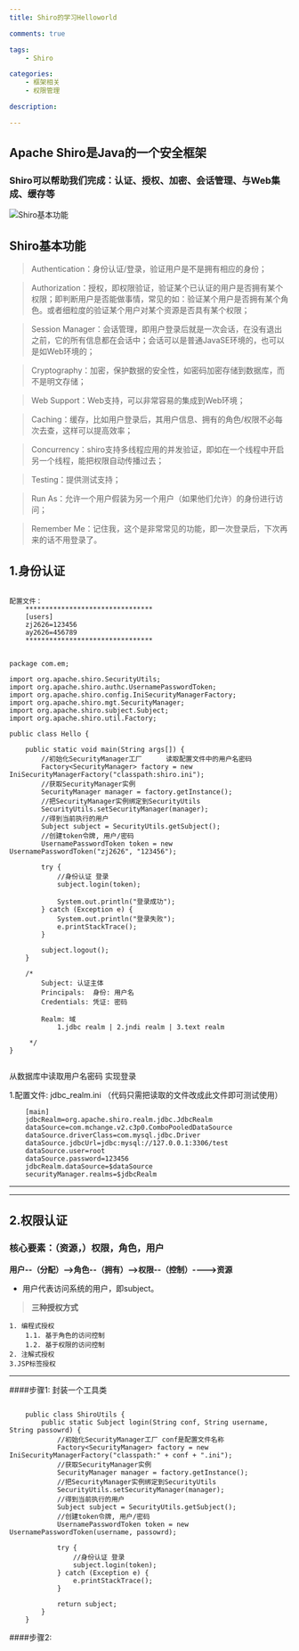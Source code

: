 ```yaml
---
title: Shiro的学习Helloworld

comments: true    

tags: 
    - Shiro

categories: 
    - 框架相关
    - 权限管理

description: 

---
```


## Apache Shiro是Java的一个安全框架
### Shiro可以帮助我们完成：认证、授权、加密、会话管理、与Web集成、缓存等
![Shiro基本功能](http://dl2.iteye.com/upload/attachment/0093/9788/d59f6d02-1f45-3285-8983-4ea5f18111d5.png)

## Shiro基本功能
>Authentication：身份认证/登录，验证用户是不是拥有相应的身份；

>Authorization：授权，即权限验证，验证某个已认证的用户是否拥有某个权限；即判断用户是否能做事情，常见的如：验证某个用户是否拥有某个角色。或者细粒度的验证某个用户对某个资源是否具有某个权限；

>Session Manager：会话管理，即用户登录后就是一次会话，在没有退出之前，它的所有信息都在会话中；会话可以是普通JavaSE环境的，也可以是如Web环境的；

>Cryptography：加密，保护数据的安全性，如密码加密存储到数据库，而不是明文存储；

>Web Support：Web支持，可以非常容易的集成到Web环境；

>Caching：缓存，比如用户登录后，其用户信息、拥有的角色/权限不必每次去查，这样可以提高效率；

>Concurrency：shiro支持多线程应用的并发验证，即如在一个线程中开启另一个线程，能把权限自动传播过去；

>Testing：提供测试支持；

>Run As：允许一个用户假装为另一个用户（如果他们允许）的身份进行访问；

>Remember Me：记住我，这个是非常常见的功能，即一次登录后，下次再来的话不用登录了。


## 1.身份认证
```$xslt

配置文件：
    ********************************
    [users]
    zj2626=123456
    ay2626=456789
    ********************************
    

package com.em;

import org.apache.shiro.SecurityUtils;
import org.apache.shiro.authc.UsernamePasswordToken;
import org.apache.shiro.config.IniSecurityManagerFactory;
import org.apache.shiro.mgt.SecurityManager;
import org.apache.shiro.subject.Subject;
import org.apache.shiro.util.Factory;

public class Hello {

    public static void main(String args[]) {
        //初始化SecurityManager工厂      读取配置文件中的用户名密码
        Factory<SecurityManager> factory = new IniSecurityManagerFactory("classpath:shiro.ini");
        //获取SecurityManager实例
        SecurityManager manager = factory.getInstance();
        //把SecurityManager实例绑定到SecurityUtils
        SecurityUtils.setSecurityManager(manager);
        //得到当前执行的用户
        Subject subject = SecurityUtils.getSubject();
        //创建token令牌, 用户/密码
        UsernamePasswordToken token = new UsernamePasswordToken("zj2626", "123456");

        try {
            //身份认证 登录
            subject.login(token);

            System.out.println("登录成功");
        } catch (Exception e) {
            System.out.println("登录失败");
            e.printStackTrace();
        }

        subject.logout();
    }

    /*
        Subject: 认证主体
        Principals:  身份: 用户名
        Credentials: 凭证: 密码

        Realm: 域
            1.jdbc realm | 2.jndi realm | 3.text realm

     */
}


```

从数据库中读取用户名密码 实现登录

1.配置文件: jdbc_realm.ini （代码只需把读取的文件改成此文件即可测试使用）
```$xslt
    [main]
    jdbcRealm=org.apache.shiro.realm.jdbc.JdbcRealm
    dataSource=com.mchange.v2.c3p0.ComboPooledDataSource
    dataSource.driverClass=com.mysql.jdbc.Driver
    dataSource.jdbcUrl=jdbc:mysql://127.0.0.1:3306/test
    dataSource.user=root
    dataSource.password=123456
    jdbcRealm.dataSource=$dataSource
    securityManager.realms=$jdbcRealm

```

***
***

## 2.权限认证
### 核心要素：（资源，）权限，角色，用户

**用户--（分配）-->角色--（拥有）-->权限--（控制）---->资源**

* 用户代表访问系统的用户，即subject。

> **三种授权方式**

    
    1. 编程式授权
        1.1. 基于角色的访问控制
        1.2. 基于权限的访问控制
    2. 注解式授权
    3.JSP标签授权

    
---

####步骤1: 封装一个工具类
```

    public class ShiroUtils {
        public static Subject login(String conf, String username, String passowrd) {
            //初始化SecurityManager工厂 conf是配置文件名称
            Factory<SecurityManager> factory = new IniSecurityManagerFactory("classpath:" + conf + ".ini");
            //获取SecurityManager实例
            SecurityManager manager = factory.getInstance();
            //把SecurityManager实例绑定到SecurityUtils
            SecurityUtils.setSecurityManager(manager);
            //得到当前执行的用户
            Subject subject = SecurityUtils.getSubject();
            //创建token令牌, 用户/密码
            UsernamePasswordToken token = new UsernamePasswordToken(username, passowrd);
    
            try {
                //身份认证 登录
                subject.login(token);
            } catch (Exception e) {
                e.printStackTrace();
            }
    
            return subject;
        }
    }

```

####步骤2: 